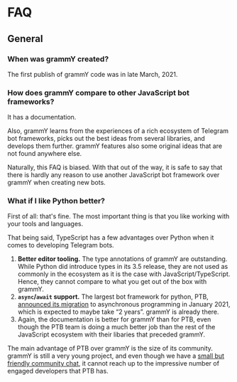 # FAQ

## General

### When was grammY created?

The first publish of grammY code was in late March, 2021.

### How does grammY compare to other JavaScript bot frameworks?

It has a documentation.

Also, grammY learns from the experiences of a rich ecosystem of Telegram bot frameworks, picks out the best ideas from several libraries, and develops them further.
grammY features also some original ideas that are not found anywhere else.

Naturally, this FAQ is biased.
With that out of the way, it is safe to say that there is hardly any reason to use another JavaScript bot framework over grammY when creating new bots.

### What if I like Python better?

First of all: that's fine.
The most important thing is that you like working with your tools and languages.

That being said, TypeScript has a few advantages over Python when it comes to developing Telegram bots.

1. **Better editor tooling.** The type annotations of grammY are outstanding.
   While Python did introduce types in its 3.5 release, they are not used as commonly in the ecosystem as it is the case with JavaScript/TypeScript.
   Hence, they cannot compare to what you get out of the box with grammY.
2. **`async`/`await` support.** The largest bot framework for python, PTB, [announced its migration](https://t.me/pythontelegrambotchannel/94) to asynchronous programming in January 2021, which is expected to maybe take “2 years”. grammY is already there.
3. Again, the documentation is better for grammY than for PTB, even though the PTB team is doing a much better job than the rest of the JavaScript ecosystem with their libaries that preceded grammY.

The main advantage of PTB over grammY is the size of its community.
grammY is still a very young project, and even though we have a [small but friendly community chat](https://telegram.me/grammyjs), it cannot reach up to the impressive number of engaged developers that PTB has.
